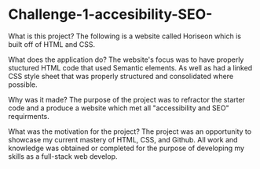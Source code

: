 # Challenge-1-accesibility-SEO-

What is this project?
The following is a website called Horiseon which is built off of HTML and CSS. 

What does the application do?
The website's focus was to have properly stuctured HTML code that used Semantic elements. As well as had a linked CSS style sheet that was properly structured and consolidated where possible. 

Why was it made?
The purpose of the project was to refractor the starter code and a produce a website which met all "accessibility and SEO" requirments.

What was the motivation for the project?
The project was an opportunity to showcase my current mastery of HTML, CSS, and Github. All work and knowledge was obtained or completed for the purpose of developing my skills as a full-stack web develop.



